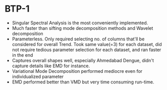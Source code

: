 # BTP-1

- Singular Spectral Analysis is the most conveniently implemented.
- Much faster than sifting mode decomposition methods and Wavelet decomposition
- Parameterless. Only required selecting no. of columns that'll be considered for overall Trend. Took same value(=3) for each dataset, did not require tedious parameter selection for each dataset, and ran faster in the end
- Captures overall shapes well, especially Ahmedabad Dengue, didn't capture details like EMD for instance.
- Variational Mode Decomposition performed mediocre even for individualized parameter
- EMD performed better than VMD but very time consuming run-time.
